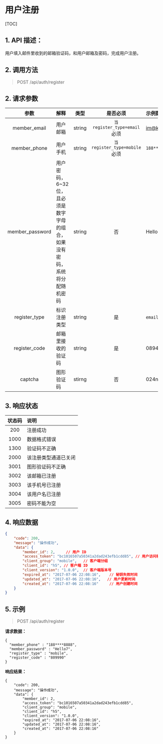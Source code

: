 # 用户注册

[TOC]

## 1. API 描述：

用户填入邮件里收到的邮箱验证码，和用户邮箱及密码，完成用户注册。

## 2. 调用方法

> POST /api/auth/register

## 2. 请求参数

参数 | 解释 | 类型 | 是否必须 | 示例数据
:---:|:---|:---:|:---:|:---
member_email | 用户邮箱 | string | `当 register_type=email` 必须 | im@koyeo.io
member_phone | 用户手机 | string | `当 register_type=mobile` 必须 | `188****8888`
member_password | 用户密码，6~32 位，且必须是数字字母的组合，如果没有密码，系统将分配随机密码 | string | 否 | Hello7
register_type | 标识注册类型 | string | 是 | `email`/`mobile`
register_code | 邮箱里接收的验证码 | string | 是 | 089463
captcha | 图形验证码 | stirng | 否 | 024n

## 3. 响应状态

状态码 | 说明
:---:|:---
200 | 注册成功
1000 | 数据格式错误
1300 | 验证码不正确
2000 | 该注册类型通道已关闭
3001 | 图形验证码不正确
3002 | 该邮箱已注册
3003 | 该手机号已注册
3004 | 该用户名已注册
3005 | 密码不能为空

## 4. 响应数据

```json
{
    "code": 200,
    "message": "操作成功",
    "data": {
        "member_id": 2,		// 用户 ID
        "access_token": "bc1016507a50341a2dad243efb1cdd85", // 用户访问秘钥
        "client_group": "mobile",	// 客户端分组
        "client_id": "h5", // 客户端 ID
        "client_version": "1.0.0",	// 客户端版本号
        "expired_at": "2017-07-06 22:08:16",	// 秘钥失效时间
        "updated_at": "2017-07-06 22:08:16",   // 用户更新时间
        "created_at": "2017-07-06 22:08:16"     // 用户创建时间
    }
}
```

## 5. 示例

> POST /api/auth/register

**请求数据：**

```josn
{
  "member_phone" : "188****8888",
  "member_password" : "Hello7",
  "register_type" : "mobile",
  "register_code" : "809990"
}
```

**响应结果：**

```josn
{
    "code": 200,
    "message": "操作成功",
    "data": {
        "member_id": 2,
        "access_token": "bc1016507a50341a2dad243efb1cdd85",
        "client_group": "mobile",
        "client_id": "h5",
        "client_version": "1.0.0",
        "expired_at": "2017-07-06 22:08:16",
        "updated_at": "2017-07-06 22:08:16",
        "created_at": "2017-07-06 22:08:16"
    }
}
```